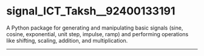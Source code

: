 # signal_ICT_Taksh__92400133191

A Python package for generating and manipulating basic signals (sine, cosine, exponential, unit step, impulse, ramp) and performing operations like shifting, scaling, addition, and multiplication.

---

